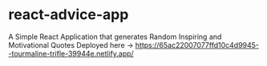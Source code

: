 # react-advice-app
A Simple React Application that generates Random Inspiring and Motivational Quotes
Deployed here -> https://65ac22007077ffd10c4d9945--tourmaline-trifle-39944e.netlify.app/
